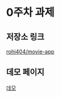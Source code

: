 # 0주차 과제

## 저장소 링크

[rohi404/movie-app](<https://github.com/rohi404/movie-app>)

## 데모 페이지

[데모](<https://rohi404.github.io/movie_app/>)
